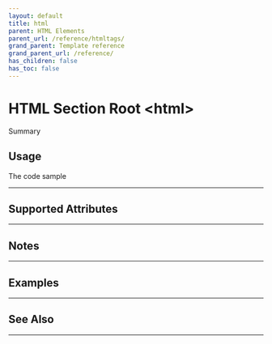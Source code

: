 ```yaml
---
layout: default
title: html
parent: HTML Elements
parent_url: /reference/htmltags/
grand_parent: Template reference
grand_parent_url: /reference/
has_children: false
has_toc: false
---
```


# HTML Section Root &lt;html&gt;

Summary

## Usage

 The code sample

---

## Supported Attributes


---

## Notes


---

## Examples


---


## See Also


---

